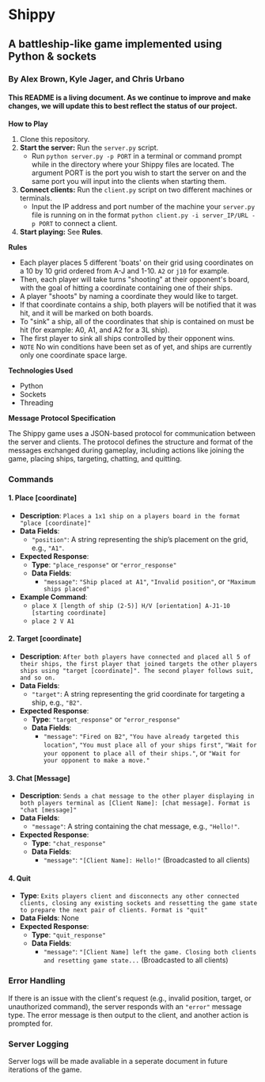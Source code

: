 # Shippy
## A battleship-like game implemented using Python & sockets
### By Alex Brown, Kyle Jager, and Chris Urbano
#### This README is a living document. As we continue to improve and make changes, we will update this to best reflect the status of our project.

**How to Play**
1. Clone this repository.
2. **Start the server:** Run the `server.py` script.
     - Run `python server.py -p PORT` in a terminal or command prompt while in the directory where your Shippy files are located. The argument PORT is the port you wish to start the server on and the same port you will input into the clients when starting them.
3. **Connect clients:** Run the `client.py` script on two different machines or terminals.
     - Input the IP address and port number of the machine your `server.py` file is running on in the format `python client.py -i server_IP/URL -p PORT` to connect a client.
4. **Start playing:** See **Rules**.

**Rules**
* Each player places 5 different 'boats' on their grid using coordinates on a 10 by 10 grid ordered from A-J and 1-10. `A2` or `j10` for example.
* Then, each player will take turns "shooting" at their opponent's board, with the goal of hitting a coordinate containing one of their ships.
* A player "shoots" by naming a coordinate they would like to target.
* If that coordinate contains a ship, both players will be notified that it was hit, and it will be marked on both boards.
* To "sink" a ship, all of the coordinates that ship is contained on must be hit (for example: A0, A1, and A2 for a 3L ship).
* The first player to sink all ships controlled by their opponent wins.
* `NOTE` No win conditions have been set as of yet, and ships are currently only one coordinate space large.

**Technologies Used**
* Python
* Sockets
* Threading

**Message Protocol Specification**

The Shippy game uses a JSON-based protocol for communication between the server and clients. The protocol defines the structure and format of the messages exchanged during gameplay, including actions like joining the game, placing ships, targeting, chatting, and quitting.

### Commands

#### 1. Place [coordinate]

- **Description**: `Places a 1x1 ship on a players board in the format "place [coordinate]"`
- **Data Fields**:
    - `"position"`: A string representing the ship’s placement on the grid, e.g., `"A1"`.
- **Expected Response**:
    - **Type**: `"place_response"` or `"error_response"`
    - **Data Fields**:
        - `"message"`: `"Ship placed at A1"`, `"Invalid position"`, or `"Maximum ships placed"`
- **Example Command**:
  - `place X [length of ship (2-5)] H/V [orientation] A-J1-10 [starting coordinate]`
  - `place 2 V A1`

#### 2. Target [coordinate]

- **Description**: `After both players have connected and placed all 5 of their ships, the first player that joined targets the other players ships using "target [coordinate]". The second player follows suit, and so on.`
- **Data Fields**:
    - `"target"`: A string representing the grid coordinate for targeting a ship, e.g., `"B2"`.
- **Expected Response**:
    - **Type**: `"target_response"` or `"error_response"`
    - **Data Fields**:
        - `"message"`: `"Fired on B2"`, `"You have already targeted this location"`, `"You must place all of your ships first"`, `"Wait for your opponent to place all of their ships."`, or `"Wait for your opponent to make a move."`

#### 3. Chat [Message]

- **Description**: `Sends a chat message to the other player displaying in both players terminal as [Client Name]: [chat message]. Format is "chat [message]"`
- **Data Fields**:
    - `"message"`: A string containing the chat message, e.g., `"Hello!"`.
- **Expected Response**:
    - **Type**: `"chat_response"`
    - **Data Fields**:
        - `"message"`: `"[Client Name]: Hello!"` (Broadcasted to all clients)

#### 4. Quit

- **Type**: `Exits players client and disconnects any other connected clients, closing any existing sockets and ressetting the game state to prepare the next pair of clients. Format is "quit"`
- **Data Fields**: None
- **Expected Response**:
    - **Type**: `"quit_response"`
    - **Data Fields**:
        - `"message"`: `"[Client Name] left the game. Closing both clients and resetting game state...` (Broadcasted to all clients)

### Error Handling

If there is an issue with the client's request (e.g., invalid position, target, or unauthorized command), the server responds with an `"error"` message type. The error message is then output to the client, and another action is prompted for. 

### Server Logging

Server logs will be made avaliable in a seperate document in future iterations of the game.

